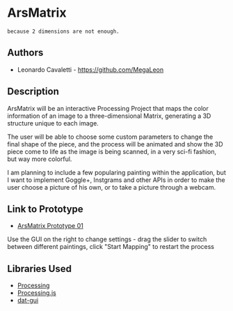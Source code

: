 # ArsMatrix

```
because 2 dimensions are not enough.
```

## Authors
- Leonardo Cavaletti - https://github.com/MegaLeon

## Description
ArsMatrix will be an interactive Processing Project that maps the color information of an image to a three-dimensional Matrix, generating a 3D structure unique to each image.

The user will be able to choose some custom parameters to change the final shape of the piece, and the process will be animated and show the 3D piece come to life as the image is being scanned, in a very sci-fi fashion, but way more colorful. 

I am planning to include a few popularing painting within the application, but I want to implement Goggle+, Instgrams and other APIs in order to make the user choose a picture of his own, or to take a picture through a webcam.

## Link to Prototype
- [ArsMatrix Prototype 01](http://www.openprocessing.org/sketch/137432/embed/?width=1000&height=500&border=true "ArsMatrix Prototype 01")

Use the GUI on the right to change settings - drag the slider to switch between different paintings, click "Start Mapping" to restart the process


## Libraries Used
- [Processing](http://processing.org/ "Processing")
- [Processing.js](http://processingjs.org/ "Processing.js")
- [dat-gui](https://code.google.com/p/dat-gui/ "dat-gui")
